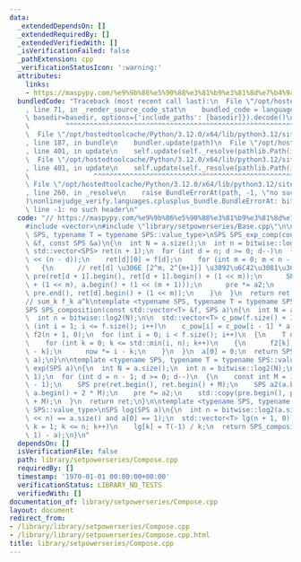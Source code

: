 ```yaml
---
data:
  _extendedDependsOn: []
  _extendedRequiredBy: []
  _extendedVerifiedWith: []
  _isVerificationFailed: false
  _pathExtension: cpp
  _verificationStatusIcon: ':warning:'
  attributes:
    links:
    - https://maspypy.com/%e9%9b%86%e5%90%88%e3%81%b9%e3%81%8d%e7%b4%9a%e6%95%b0%e9%96%a2%e9%80%a3-2-%e5%a4%9a%e9%a0%85%e5%bc%8f%e3%81%a8%e3%81%ae%e5%90%88%e6%88%90
  bundledCode: "Traceback (most recent call last):\n  File \"/opt/hostedtoolcache/Python/3.12.0/x64/lib/python3.12/site-packages/onlinejudge_verify/documentation/build.py\"\
    , line 71, in _render_source_code_stat\n    bundled_code = language.bundle(stat.path,\
    \ basedir=basedir, options={'include_paths': [basedir]}).decode()\n          \
    \         ^^^^^^^^^^^^^^^^^^^^^^^^^^^^^^^^^^^^^^^^^^^^^^^^^^^^^^^^^^^^^^^^^^^^^^^^^^^^^^^^^\n\
    \  File \"/opt/hostedtoolcache/Python/3.12.0/x64/lib/python3.12/site-packages/onlinejudge_verify/languages/cplusplus.py\"\
    , line 187, in bundle\n    bundler.update(path)\n  File \"/opt/hostedtoolcache/Python/3.12.0/x64/lib/python3.12/site-packages/onlinejudge_verify/languages/cplusplus_bundle.py\"\
    , line 401, in update\n    self.update(self._resolve(pathlib.Path(included), included_from=path))\n\
    \  File \"/opt/hostedtoolcache/Python/3.12.0/x64/lib/python3.12/site-packages/onlinejudge_verify/languages/cplusplus_bundle.py\"\
    , line 401, in update\n    self.update(self._resolve(pathlib.Path(included), included_from=path))\n\
    \                ^^^^^^^^^^^^^^^^^^^^^^^^^^^^^^^^^^^^^^^^^^^^^^^^^^^^^^^^^\n \
    \ File \"/opt/hostedtoolcache/Python/3.12.0/x64/lib/python3.12/site-packages/onlinejudge_verify/languages/cplusplus_bundle.py\"\
    , line 260, in _resolve\n    raise BundleErrorAt(path, -1, \"no such header\"\
    )\nonlinejudge_verify.languages.cplusplus_bundle.BundleErrorAt: bitwise/Ranked.cpp:\
    \ line -1: no such header\n"
  code: "// https://maspypy.com/%e9%9b%86%e5%90%88%e3%81%b9%e3%81%8d%e7%b4%9a%e6%95%b0%e9%96%a2%e9%80%a3-2-%e5%a4%9a%e9%a0%85%e5%bc%8f%e3%81%a8%e3%81%ae%e5%90%88%e6%88%90\n\
    #include <vector>\n#include \"library/setpowerseries/Base.cpp\"\n\ntemplate <typename\
    \ SPS, typename T = typename SPS::value_type>\nSPS SPS_exp_comp(const std::vector<T>\
    \ &f, const SPS &a)\n{\n  int N = a.size();\n  int n = bitwise::log2(N);\n\n \
    \ std::vector<SPS> ret(n + 1);\n  for (int d = n; d >= 0; d--)\n  {\n    ret[d].resize(1\
    \ << (n - d));\n    ret[d][0] = f[d];\n    for (int m = 0; m < n - d; m++)\n \
    \   {\n      // ret[d] \u306E [2^m, 2^{m+1}] \u3092\u6C42\u3081\u308B\n      SPS\
    \ pre(ret[d + 1].begin(), ret[d + 1].begin() + (1 << m));\n      SPS a2(a.begin()\
    \ + (1 << m), a.begin() + (1 << (m + 1)));\n      pre *= a2;\n      std::copy(pre.begin(),\
    \ pre.end(), ret[d].begin() + (1 << m));\n    }\n  }\n  return ret[0];\n}\n\n\
    // sum_k f_k a^k\ntemplate <typename SPS, typename T = typename SPS::value_type>\n\
    SPS SPS_composition(const std::vector<T> &f, SPS a)\n{\n  int N = a.size();\n\
    \  int n = bitwise::log2(N);\n\n  std::vector<T> c_pow(f.size() + 1, 1);\n  for\
    \ (int i = 1; i <= f.size(); i++)\n    c_pow[i] = c_pow[i - 1] * a[0];\n\n  std::vector<T>\
    \ f2(n + 1, 0);\n  for (int i = 0; i < f.size(); i++)\n  {\n    T now = f[i];\n\
    \    for (int k = 0; k <= std::min(i, n); k++)\n    {\n      f2[k] += now * c_pow[i\
    \ - k];\n      now *= i - k;\n    }\n  }\n  a[0] = 0;\n  return SPS_exp_comp(f2,\
    \ a);\n}\n\ntemplate <typename SPS, typename T = typename SPS::value_type>\nSPS\
    \ exp(SPS a)\n{\n  int N = a.size();\n  int n = bitwise::log2(N);\n\n  SPS ret(N,\
    \ 1);\n  for (int d = n - 1; d >= 0; d--)\n  {\n    const int M = 1 << (n - d\
    \ - 1);\n    SPS pre(ret.begin(), ret.begin() + M);\n    SPS a2(a.begin() + M,\
    \ a.begin() + 2 * M);\n    pre *= a2;\n    std::copy(pre.begin(), pre.end(), ret.begin()\
    \ + M);\n  }\n  return ret;\n}\n\ntemplate <typename SPS, typename T = typename\
    \ SPS::value_type>\nSPS log(SPS a)\n{\n  int n = bitwise::log2(a.size());\n  assert((1\
    \ << n) == a.size() and a[0] == 1);\n  std::vector<T> lg(n + 1, 0);\n  for (int\
    \ k = 1; k <= n; k++)\n    lg[k] = T(-1) / k;\n  return SPS_composition(lg, SPS(1,\
    \ 1) - a);\n}\n"
  dependsOn: []
  isVerificationFile: false
  path: library/setpowerseries/Compose.cpp
  requiredBy: []
  timestamp: '1970-01-01 00:00:00+00:00'
  verificationStatus: LIBRARY_NO_TESTS
  verifiedWith: []
documentation_of: library/setpowerseries/Compose.cpp
layout: document
redirect_from:
- /library/library/setpowerseries/Compose.cpp
- /library/library/setpowerseries/Compose.cpp.html
title: library/setpowerseries/Compose.cpp
---
```

